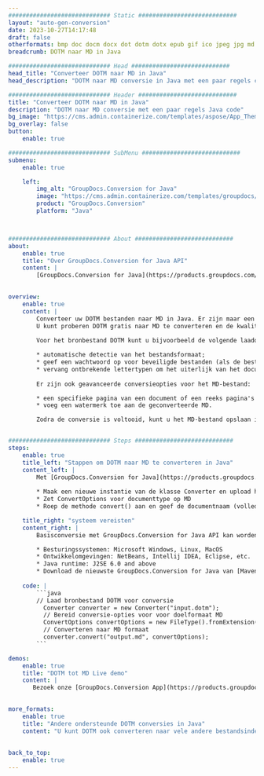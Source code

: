 ```yaml
---
############################# Static ############################
layout: "auto-gen-conversion"
date: 2023-10-27T14:17:48
draft: false
otherformats: bmp doc docm docx dot dotm dotx epub gif ico jpeg jpg md odt ott pdf png psd rtf tex tif tiff txt xps
breadcrumb: DOTM naar MD in Java

############################# Head ############################
head_title: "Converteer DOTM naar MD in Java"
head_description: "DOTM naar MD conversie in Java met een paar regels code. Converteer meer dan 160 bestandsindelingen met de GroupDocs-documentconversie-API voor Java"

############################# Header ############################
title: "Converteer DOTM naar MD in Java"
description: "DOTM naar MD conversie met een paar regels Java code"
bg_image: "https://cms.admin.containerize.com/templates/aspose/App_Themes/V3/images/bg/header1.png"
bg_overlay: false
button:
    enable: true

############################# SubMenu ############################
submenu:
    enable: true

    left:
        img_alt: "GroupDocs.Conversion for Java"
        image: "https://cms.admin.containerize.com/templates/groupdocs/images/product-logos/90x90-noborder/groupdocs-conversion-java.png"
        product: "GroupDocs.Conversion"
        platform: "Java"



############################# About ############################
about:
    enable: true
    title: "Over GroupDocs.Conversion for Java API"
    content: |
        [GroupDocs.Conversion for Java](https://products.groupdocs.com/conversion/java/) is een geavanceerde conversie-API voor bestandsindelingen voor het converteren tussen populaire afbeeldings- en documentindelingen zoals Microsoft Office, OpenDocument, PDF, HTML, e-mail, CAD. en nog veel meer met slechts een paar regels code. De native API detecteert automatisch de formaten van de originele documenten en biedt veel opties voor het aanpassen van de geconverteerde documenten. Naast de functie om informatie uit een document te extraheren, ondersteunt het standaard ook het cachen van de conversieresultaten naar de lokale schijf. Elk type cacheopslag kan echter worden ondersteund door de juiste interfaces te implementeren - Amazon S3, Dropbox, Google Drive, Windows Azure, Reddis of andere.
    

overview:
    enable: true
    content: |
        Converteer uw DOTM bestanden naar MD in Java. Er zijn maar een paar regels Java code nodig op elk platform naar keuze, zoals Windows, Linux, macOS.
        U kunt proberen DOTM gratis naar MD te converteren en de kwaliteit van de conversieresultaten te evalueren. Naast eenvoudige scripts voor bestandsconversie, kunt u meer geavanceerde opties proberen voor het laden van het DOTM-bronbestand en het opslaan van de MD-uitvoer. 
        
        Voor het bronbestand DOTM kunt u bijvoorbeeld de volgende laadopties gebruiken:

        * automatische detectie van het bestandsformaat;
        * geef een wachtwoord op voor beveiligde bestanden (als de bestandsindeling dit ondersteunt);
        * vervang ontbrekende lettertypen om het uiterlijk van het document te behouden.
        
        Er zijn ook geavanceerde conversieopties voor het MD-bestand:

        * een specifieke pagina van een document of een reeks pagina's converteren;
        * voeg een watermerk toe aan de geconverteerde MD.

        Zodra de conversie is voltooid, kunt u het MD-bestand opslaan in uw lokale bestandspad of in opslag van derden, zoals FTP, Amazon S3, Google Drive, Dropbox enz. Let op - om DOTM te converteren tot MD, hoeft u geen extra software te installeren, zoals MS Office, Open Office, Adobe Acrobat Reader etc.


############################# Steps ############################
steps:
    enable: true
    title_left: "Stappen om DOTM naar MD te converteren in Java"
    content_left: |
        Met [GroupDocs.Conversion for Java](https://products.groupdocs.com/conversion/java/) kunnen ontwikkelaars het DOTM-bestand eenvoudig converteren naar MD met een paar regels code.
        
        * Maak een nieuwe instantie van de klasse Converter en upload het bestand DOTM met het volledige pad
        * Zet ConvertOptions voor documenttype op MD
        * Roep de methode convert() aan en geef de documentnaam (volledig pad) en formaat (MD) door als parameter

    title_right: "systeem vereisten"
    content_right: |
        Basisconversie met GroupDocs.Conversion for Java API kan worden gedaan met slechts een paar regels code. Onze API's worden ondersteund op alle belangrijke platforms en besturingssystemen. Voordat u de onderstaande code uitvoert, moet u ervoor zorgen dat de volgende vereisten op uw systeem zijn geïnstalleerd.

        * Besturingssystemen: Microsoft Windows, Linux, MacOS
        * Ontwikkelomgevingen: NetBeans, Intellij IDEA, Eclipse, etc.
        * Java runtime: J2SE 6.0 and above
        * Download de nieuwste GroupDocs.Conversion for Java van [Maven](https://repository.groupdocs.com/webapp/#/artifacts/browse/tree/General/repo/com/groupdocs/groupdocs-conversion)
         
    code: |
        ```java    
        // Laad bronbestand DOTM voor conversie
          Converter converter = new Converter("input.dotm");
          // Bereid conversie-opties voor voor doelformaat MD
          ConvertOptions convertOptions = new FileType().fromExtension("md").getConvertOptions();
          // Converteren naar MD formaat
          converter.convert("output.md", convertOptions);
        ```

demos:
    enable: true
    title: "DOTM tot MD Live demo"
    content: |
       Bezoek onze [GroupDocs.Conversion App](https://products.groupdocs.app/conversion/family) website en probeer DOTM naar MD conversie nu. De gratis demo heeft de volgende voordelen:
          

more_formats:
    enable: true
    title: "Andere ondersteunde DOTM conversies in Java"
    content: "U kunt DOTM ook converteren naar vele andere bestandsindelingen. Zie de lijst hieronder."
       
       
back_to_top:
    enable: true
---
```

